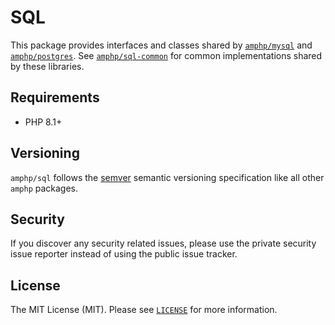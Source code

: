 # SQL

This package provides interfaces and classes shared by [`amphp/mysql`](https://github.com/amphp/mysql) and [`amphp/postgres`](https://github.com/amphp/postgres). See [`amphp/sql-common`](https://github.com/amphp/sql-common) for common implementations shared by these libraries.

## Requirements

- PHP 8.1+

## Versioning

`amphp/sql` follows the [semver](http://semver.org/) semantic versioning specification like all other `amphp` packages.

## Security

If you discover any security related issues, please use the private security issue reporter instead of using the public issue tracker.

## License

The MIT License (MIT). Please see [`LICENSE`](./LICENSE) for more information.
